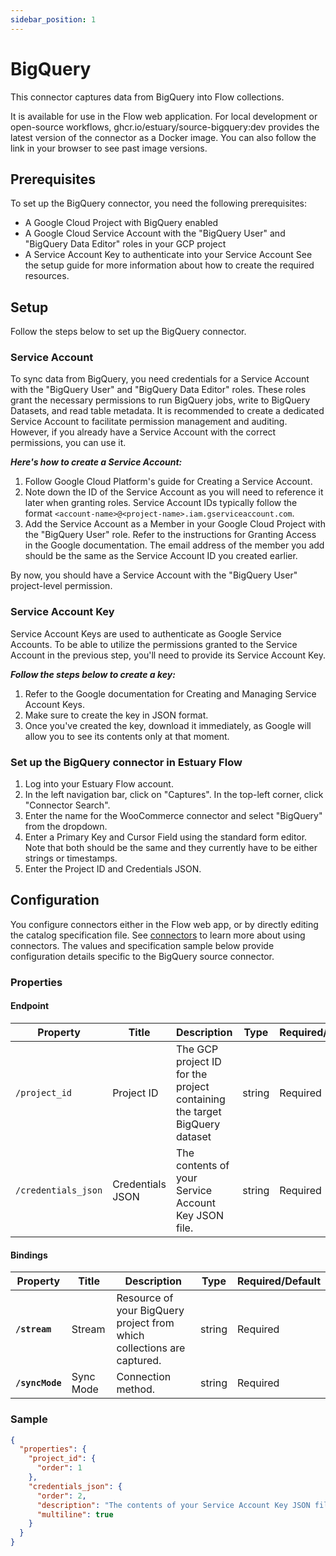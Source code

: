 ```yaml
---
sidebar_position: 1
---
```

# BigQuery

This connector captures data from BigQuery into Flow collections.

It is available for use in the Flow web application. For local development or open-source workflows, ghcr.io/estuary/source-bigquery:dev provides the latest version of the connector as a Docker image. You can also follow the link in your browser to see past image versions.

## Prerequisites
To set up the BigQuery connector, you need the following prerequisites:

* A Google Cloud Project with BigQuery enabled
* A Google Cloud Service Account with the "BigQuery User" and "BigQuery Data Editor" roles in your GCP project
* A Service Account Key to authenticate into your Service Account
See the setup guide for more information about how to create the required resources.

## Setup
Follow the steps below to set up the BigQuery connector.

### Service Account
To sync data from BigQuery, you need credentials for a Service Account with the "BigQuery User" and "BigQuery Data Editor" roles. These roles grant the necessary permissions to run BigQuery jobs, write to BigQuery Datasets, and read table metadata. It is recommended to create a dedicated Service Account to facilitate permission management and auditing. However, if you already have a Service Account with the correct permissions, you can use it.

***Here's how to create a Service Account:***

1. Follow Google Cloud Platform's guide for Creating a Service Account.
2. Note down the ID of the Service Account as you will need to reference it later when granting roles. Service Account IDs typically follow the format `<account-name>@<project-name>.iam.gserviceaccount.com`.
3. Add the Service Account as a Member in your Google Cloud Project with the "BigQuery User" role. Refer to the instructions for Granting Access in the Google documentation. The email address of the member you add should be the same as the Service Account ID you created earlier.

By now, you should have a Service Account with the "BigQuery User" project-level permission.

### Service Account Key
Service Account Keys are used to authenticate as Google Service Accounts. To be able to utilize the permissions granted to the Service Account in the previous step, you'll need to provide its Service Account Key.

***Follow the steps below to create a key:***
1. Refer to the Google documentation for Creating and Managing Service Account Keys.
2. Make sure to create the key in JSON format.
3. Once you've created the key, download it immediately, as Google will allow you to see its contents only at that moment.

### Set up the BigQuery connector in Estuary Flow

1. Log into your Estuary Flow account.
2. In the left navigation bar, click on "Captures". In the top-left corner, click "Connector Search".
3. Enter the name for the WooCommerce connector and select "BigQuery" from the dropdown.
4. Enter a Primary Key and Cursor Field using the standard form editor.  Note that both should be the same and they currently have to be either strings or timestamps.
5. Enter the Project ID and Credentials JSON.

## Configuration
You configure connectors either in the Flow web app, or by directly editing the catalog specification file. See [connectors](https://docs.estuary.dev/concepts/connectors/#using-connectors) to learn more about using connectors. The values and specification sample below provide configuration details specific to the BigQuery source connector.

### Properties

#### Endpoint
| Property            | Title            | Description                                                               | Type   | Required/Default |
| ------------------- | ---------------- | ------------------------------------------------------------------------- | ------ | ---------------- |
| `/project_id`       | Project ID       | The GCP project ID for the project containing the target BigQuery dataset | string | Required         |
| `/credentials_json` | Credentials JSON | The contents of your Service Account Key JSON file.                       | string | Required         |

#### Bindings

| Property        | Title     | Description                                                            | Type   | Required/Default |
| --------------- | --------- | ---------------------------------------------------------------------- | ------ | ---------------- |
| **`/stream`**   | Stream    | Resource of your BigQuery project from which collections are captured. | string | Required         |
| **`/syncMode`** | Sync Mode | Connection method.                                                     | string | Required         |


### Sample

```json
{
  "properties": {
    "project_id": {
      "order": 1
    },
    "credentials_json": {
      "order": 2,
      "description": "The contents of your Service Account Key JSON file. See https://go.estuary.dev/bigquery for more information on how to obtain this key.",
      "multiline": true
    }
  }
}
```
